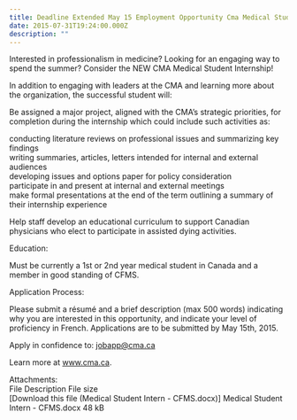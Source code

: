 ```yaml
---
title: Deadline Extended May 15 Employment Opportunity Cma Medical Student Intern
date: 2015-07-31T19:24:00.000Z
description: ""
---
```

Interested in professionalism in medicine?  Looking for an engaging way to spend the summer?  Consider the NEW CMA Medical Student Internship!

In addition to engaging with leaders at the CMA and learning more about the organization, the successful student will:

 

Be assigned a major project, aligned with the CMA&rsquo;s strategic priorities, for completion during the internship which could include such activities as:

conducting literature reviews on professional issues and summarizing key findings  
writing summaries, articles, letters intended for internal and external audiences  
developing issues and options paper for policy consideration  
participate in and present at internal and external meetings  
make formal presentations at the end of the term outlining a summary of their internship experience

Help staff develop an educational curriculum to support Canadian physicians who elect to participate in assisted dying activities.

 

Education:

Must be currently a 1st or 2nd year medical student in Canada and a member in good standing of CFMS.

Application Process:

Please submit a r&eacute;sum&eacute; and a brief description (max 500 words) indicating why you are interested in this opportunity, and indicate your level of proficiency in French.  Applications are to be submitted by May 15th, 2015.

 

Apply in confidence to: jobapp@cma.ca

 

Learn more at www.cma.ca.

 

Attachments:  
File Description File size  
[Download this file (Medical Student Intern - CFMS.docx)] Medical Student Intern - CFMS.docx   48 kB